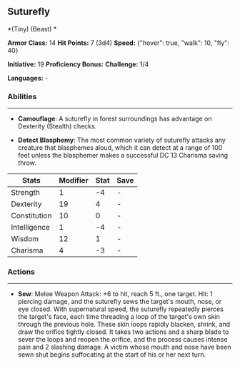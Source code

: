 ## Suturefly
*(Tiny) (Beast) *

**Armor Class:** 14
**Hit Points:** 7 (3d4)
**Speed:** {"hover": true, "walk": 10, "fly": 40}

**Initiative:** 19
**Proficiency Bonus:**
**Challenge:** 1/4

**Languages:** -

### Abilities
 --- 
- **Camouflage**: A suturefly in forest surroundings has advantage on Dexterity (Stealth) checks.

- **Detect Blasphemy**: The most common variety of suturefly attacks any creature that blasphemes aloud, which it can detect at a range of 100 feet unless the blasphemer makes a successful DC 13 Charisma saving throw.



| Stats | Modifier | Stat | Save
| ---- | ---- | ---- | ---- |
| Strength | 1 | -4 | - |
| Dexterity | 19 | 4 | - |
| Constitution | 10 | 0 | - |
| Intelligence | 1 | -4 | - |
| Wisdom | 12 | 1 | - |
| Charisma | 4 | -3 | - |

### Actions
 --- 
- **Sew**: Melee Weapon Attack: +6 to hit, reach 5 ft., one target. Hit: 1 piercing damage, and the suturefly sews the target's mouth, nose, or eye closed. With supernatural speed, the suturefly repeatedly pierces the target's face, each time threading a loop of the target's own skin through the previous hole. These skin loops rapidly blacken, shrink, and draw the orifice tightly closed. It takes two actions and a sharp blade to sever the loops and reopen the orifice, and the process causes intense pain and 2 slashing damage. A victim whose mouth and nose have been sewn shut begins suffocating at the start of his or her next turn.

